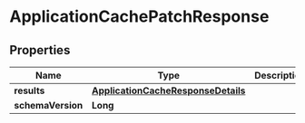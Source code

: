

# ApplicationCachePatchResponse


## Properties

| Name | Type | Description | Notes |
|------------ | ------------- | ------------- | -------------|
|**results** | [**ApplicationCacheResponseDetails**](ApplicationCacheResponseDetails.md) |  |  [optional] |
|**schemaVersion** | **Long** |  |  [optional] |



